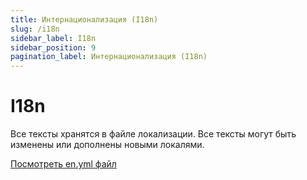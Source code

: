 ```yaml
---
title: Интернационализация (I18n)
slug: /i18n
sidebar_label: I18n
sidebar_position: 9
pagination_label: Интернационализация (I18n)
---
```


# I18n

Все тексты хранятся в файле локализации. Все тексты могут быть изменены или дополнены новыми локалями.

[Посмотреть en.yml файл](https://github.com/afuno/servactory/tree/main/config/locales/en.yml)
